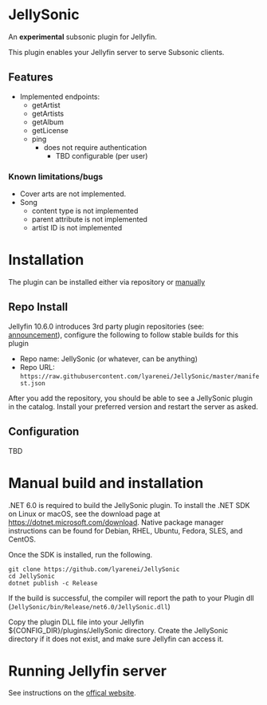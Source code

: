 # JellySonic
An **experimental** subsonic plugin for Jellyfin.

This plugin enables your Jellyfin server to serve Subsonic clients.

## Features
- Implemented endpoints:
  - getArtist
  - getArtists
  - getAlbum
  - getLicense
  - ping
    - does not require authentication
      - TBD configurable (per user)

### Known limitations/bugs

- Cover arts are not implemented.
- Song
  - content type is not implemented
  - parent attribute is not implemented
  - artist ID is not implemented

# Installation

The plugin can be installed either via repository or [manually](#manual-build-and-installation)

## Repo Install

Jellyfin 10.6.0 introduces 3rd party plugin repositories (see: [announcement](https://jellyfin.org/posts/plugin-updates/)), configure the following to follow stable builds for this plugin

- Repo name: JellySonic (or whatever, can be anything)
- Repo URL: `https://raw.githubusercontent.com/lyarenei/JellySonic/master/manifest.json`

After you add the repository, you should be able to see a JellySonic plugin in the catalog.
Install your preferred version and restart the server as asked.

## Configuration

TBD

# Manual build and installation

.NET 6.0 is required to build the JellySonic plugin.
To install the .NET SDK on Linux or macOS, see the download page at https://dotnet.microsoft.com/download.
Native package manager instructions can be found for Debian, RHEL, Ubuntu, Fedora, SLES, and CentOS.

Once the SDK is installed, run the following.

```
git clone https://github.com/lyarenei/JellySonic
cd JellySonic
dotnet publish -c Release
```

If the build is successful, the compiler will report the path to your Plugin dll (`JellySonic/bin/Release/net6.0/JellySonic.dll`)

Copy the plugin DLL file into your Jellyfin ${CONFIG_DIR}/plugins/JellySonic directory.
Create the JellySonic directory if it does not exist, and make sure Jellyfin can access it.

# Running Jellyfin server

See instructions on the [offical website](https://jellyfin.org/downloads/).

